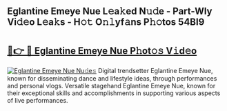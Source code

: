 ## Eglantine Emeye Nue L𝚎a𝚔ed N𝚞𝚍e - Part-Wly Vi𝚍𝚎o L𝚎a𝚔s - H𝚘𝚝 O𝚗𝚕yf𝚊ns P𝚑𝚘tos 54BI9

# <h2><a href="http://kf9fk9.oniu.top/?m=Eglantine+Emeye+Nue">🔗👉 🔴 Eglantine Emeye Nue P𝚑ot𝚘𝚜 V𝚒d𝚎o</a></h2>

[![Eglantine Emeye Nue Nu𝚍e𝚜](https://i.imgur.com/0qMVB7G.gif)](http://kf9fk9.oniu.top/?m=Eglantine+Emeye+Nue)
Digital trendsetter Eglantine Emeye Nue, known for disseminating dance and lifestyle ideas, through performances and personal vlogs. Versatile stagehand Eglantine Emeye Nue, known for their exceptional skills and accomplishments in supporting various aspects of live performances.  
